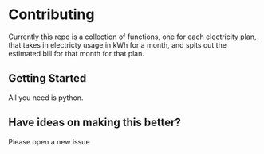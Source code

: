 # Contributing

Currently this repo is a collection of functions, one for each electricity
plan, that takes in electricty usage in kWh for a month, and spits out
the estimated bill for that month for that plan.

## Getting Started

All you need is python.

## Have ideas on making this better?

Please open a new issue

